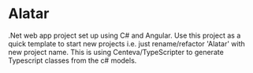 # Alatar
.Net web app project set up using C# and Angular. Use this project as a quick template to start new projects i.e. just rename/refactor 'Alatar' with new project name. This is using Centeva/TypeScripter to generate Typescript classes from the c# models.
